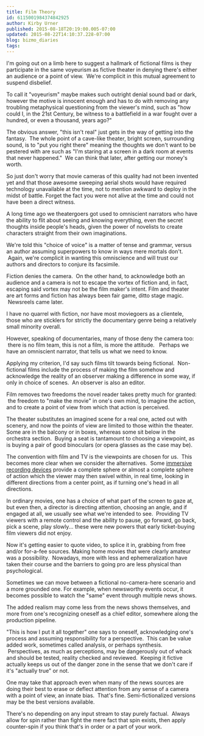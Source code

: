```yaml
---
title: Film Theory
id: 6115001984374842925
author: Kirby Urner
published: 2015-08-18T20:19:00.005-07:00
updated: 2015-08-22T14:10:37.228-07:00
blog: bizmo_diaries
tags: 
---
```


I'm going out on a limb here to suggest a hallmark of fictional films is they participate in the same voyeurism as fictive theater in denying there's either an audience or a point of view.  We're complicit in this mutual agreement to suspend disbelief. 

To call it "voyeurism" maybe makes such outright denial sound bad or dark, however the motive is innocent enough and has to do with removing any troubling metaphysical questioning from the viewer's mind, such as "how could I, in the 21st Century, be witness to a battlefield in a war fought over a hundred, or even a thousand, years ago?" 

The obvious answer, "this isn't real" just gets in the way of getting into the fantasy.  The whole point of a cave-like theater, bright screen, surrounding sound, is to "put you right there" meaning the thoughts we don't want to be pestered with are such as "I'm staring at a screen in a dark room at events that never happened."  We can think that later, after getting our money's worth.

So just don't worry that movie cameras of this quality had not been invented yet and that those awesome sweeping aerial shots would have required technology unavailable at the time, not to mention awkward to deploy in the midst of battle. Forget the fact you were not alive at the time and could not have been a direct witness.

A long time ago we theatergoers got used to omniscient narrators who have the ability to flit about seeing and knowing everything, even the secret thoughts inside people's heads, given the power of novelists to create characters straight from their own imaginations. 

We're told this "choice of voice" is a matter of tense and grammar, versus an author assuming superpowers to know in ways mere mortals don't.  Again, we're complicit in wanting this omniscience and will trust our authors and directors to conjure its facsimile.

Fiction denies the camera.  On the other hand, to acknowledge both an audience and a camera is not to escape the vortex of fiction and, in fact, escaping said vortex may not be the film maker's intent. Film and theater are art forms and fiction has always been fair game, ditto stage magic.  Newsreels came later.

I have no quarrel with fiction, nor have most moviegoers as a clientele, those who are sticklers for strictly the documentary genre being a relatively small minority overall.

However, speaking of documentaries, many of those deny the camera too:  there is no film team, this is not a film, is more the attitude.   Perhaps we have an omniscient narrator, that tells us what we need to know. 

Applying my criterion, I'd say such films tilt towards being fictional.  Non-fictional films include the process of making the film somehow and acknowledge the reality of an observer making a difference in some way, if only in choice of scenes.  An observer is also an editor.

Film removes two freedoms the novel reader takes pretty much for granted:  the freedom to "make the movie" in one's own mind, to imagine the action, and to create a point of view from which that action is perceived.

The theater substitutes an imagined scene for a real one, acted out with scenery, and now the points of view are limited to those within the theater. Some are in the balcony or in boxes, whereas some sit below in the orchestra section.  Buying a seat is tantamount to choosing a viewpoint, as is buying a pair of good binoculars (or opera glasses as the case may be).

The convention with film and TV is the viewpoints are chosen for us.  This becomes more clear when we consider the alternatives.  Some [immersive recording devices](http://mybizmo.blogspot.com/2008/06/immersion-experience.html) provide a complete sphere or almost a complete sphere of action which the viewer may then swivel within, in real time, looking in different directions from a center point, as if turning one's head in all directions. 

In ordinary movies, one has a choice of what part of the screen to gaze at, but even then, a director is directing attention, choosing an angle, and if engaged at all, we usually see what we're intended to see.  Providing TV viewers with a remote control and the ability to pause, go forward, go back, pick a scene, play slowly... these were new powers that early ticket-buying film viewers did not enjoy.

Now it's getting easier to quote video, to splice it in, grabbing from free and/or for-a-fee sources. Making home movies that were clearly amateur was a possibility.  Nowadays, more with less and ephemeralization have taken their course and the barriers to going pro are less physical than psychological.

Sometimes we can move between a fictional no-camera-here scenario and a more grounded one. For example, when newsworthy events occur, it becomes possible to watch the "same" event through multiple news shows.

The added realism may come less from the news shows themselves, and more from one's recognizing oneself as a chief editor, somewhere along the production pipeline. 

"This is how I put it all together" one says to oneself, acknowledging one's process and assuming responsibility for a perspective.  This can be value added work, sometimes called analysis, or perhaps synthesis.  Perspectives, as much as perceptions, may be dangerously out of whack and should be tested, reality checked and reviewed.  Keeping it fictive actually keeps us out of the danger zone in the sense that we don't care if it's "actually true" or not.

One may take that approach even when many of the news sources are doing their best to erase or deflect attention from any sense of a camera with a point of view, an innate bias.  That's fine. Semi-fictionalized versions may be the best versions available. 

There's no depending on any input stream to stay purely factual.  Always allow for spin rather than fight the mere fact that spin exists, then apply counter-spin if you think that's in order or a part of your work.